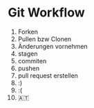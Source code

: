 # Git Workflow

1. Forken
2. Pullen bzw Clonen
3. Änderungen vornehmen
4. stagen
5. commiten
6. pushen
7. pull request erstellen
8. :) 
9. :(
10. :austria:
